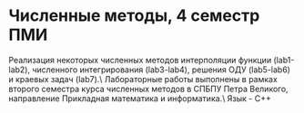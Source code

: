 # Численные методы, 4 семестр ПМИ
Реализация некоторых численных методов интерполяции функции (lab1-lab2), численного интегрирования (lab3-lab4), решения ОДУ (lab5-lab6) и краевых задач (lab7).\\ Лабораторные работы выполнены в рамках второго семестра курса численных методов в СПБПУ Петра Великого, направление Прикладная математика и информатика.\\ Язык - C++
